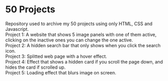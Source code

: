 # 50 Projects
Repository used to archive my 50 projects using only HTML, CSS and Javascript. <br>
Project 1: A website that shows 5 image panels with one of them active, clicking on the inactive ones you can change the one active.<br>
Project 2: A hidden search bar that only shows when you click the search icon.<br> 
Project 3: Splitted web page with a hover effect.<br>
Project 4: Effect that shows a hidden card if you scroll the page down, and hides the card if scrolled up.<br>
Project 5: Loading effect that blurs image on screen.
